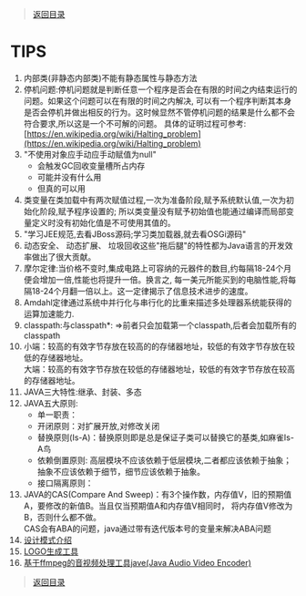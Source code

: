 > [返回目录](https://github.com/Crab2died/jdepth)

#                                           TIPS
01. 内部类(非静态内部类)不能有静态属性与静态方法
02. 停机问题:停机问题就是判断任意一个程序是否会在有限的时间之内结束运行的问题。如果这个问题可以在有限的时间之内解决,
    可以有一个程序判断其本身是否会停机并做出相反的行为。这时候显然不管停机问题的结果是什么都不会符合要求,所以这是一个不可解的问题。
    具体的证明过程可参考:[https://en.wikipedia.org/wiki/Halting_problem](https://en.wikipedia.org/wiki/Halting_problem)
03. "不使用对象应手动应手动赋值为null"  
     - 会触发GC回收变量槽所占内存
     - 可能并没有什么用
     - 但真的可以用
04. 类变量在类加载中有两次赋值过程,一次为准备阶段,赋予系统默认值,一次为初始化阶段,赋予程序设置的;
    所以类变量没有赋予初始值也能通过编译而局部变量定义时没有初始化值是不可使用其值的。
05. "学习JEE规范,去看JBoss源码;学习类加载器,就去看OSGi源码"
06. 动态安全、 动态扩展、 垃圾回收这些"拖后腿"的特性都为Java语言的开发效率做出了很大贡献。
07. 摩尔定律:当价格不变时,集成电路上可容纳的元器件的数目,约每隔18-24个月便会增加一倍,性能也将提升一倍。换言之,
    每一美元所能买到的电脑性能,将每隔18-24个月翻一倍以上。这一定律揭示了信息技术进步的速度。
08. Amdahl定律通过系统中并行化与串行化的比重来描述多处理器系统能获得的运算加速能力.
09. classpath:与classpath*: =>前者只会加载第一个classpath,后者会加载所有的classpath
10. 小端：较高的有效字节存放在较高的的存储器地址，较低的有效字节存放在较低的存储器地址。  
    大端：较高的有效字节存放在较低的存储器地址，较低的有效字节存放在较高的存储器地址。
11. JAVA三大特性:继承、封装、多态
12. JAVA五大原则:  
     - 单一职责：
     - 开闭原则：对扩展开放,对修改关闭
     - 替换原则(Is-A)：替换原则即是总是保证子类可以替换它的基类,如麻雀Is-A鸟
     - 依赖倒置原则: 高层模块不应该依赖于低层模块,二者都应该依赖于抽象；抽象不应该依赖于细节，细节应该依赖于抽象。
     - 接口隔离原则：
13. JAVA的CAS(Compare And Sweep)：有3个操作数，内存值V，旧的预期值A，要修改的新值B。当且仅当预期值A和内存值V相同时，
    将内存值V修改为B，否则什么都不做。  
    CAS会有ABA的问题，java通过带有迭代版本号的变量来解决ABA问题    
14. [设计模式介绍](http://www.runoob.com/design-pattern/design-pattern-tutorial.html)
15. [LOGO生成工具](http://patorjk.com/software/taag) 
16. [基于ffmpeg的音视频处理工具jave(Java Audio Video Encoder)](http://www.sauronsoftware.it/projects/jave/index.php)

> [返回目录](https://github.com/Crab2died/jdepth)